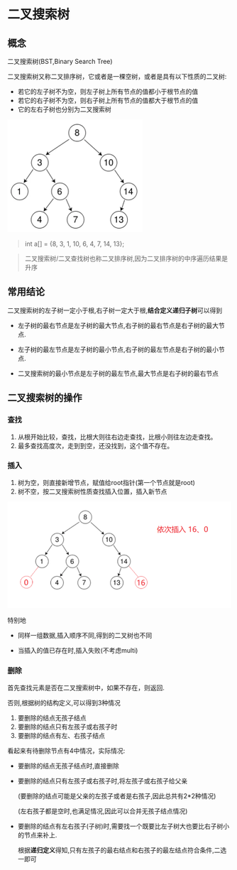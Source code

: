 # 二叉搜索树



## 概念

二叉搜索树(BST,Binary Search Tree)

二叉搜索树又称二叉排序树，它或者是一棵空树，或者是具有以下性质的二叉树:

- 若它的左子树不为空，则左子树上所有节点的值都小于根节点的值 
- 若它的右子树不为空，则右子树上所有节点的值都大于根节点的值 
- 它的左右子树也分别为二叉搜索树

![image-20240818175416927](STL%20%E4%BA%8C%E5%8F%89%E6%90%9C%E7%B4%A2%E6%A0%91%20BinarySearchTree%20C++%E5%AE%9E%E7%8E%B0.assets/image-20240818175416927.png)

> int a[] = {8, 3, 1, 10, 6, 4, 7, 14, 13};



>  二叉搜索树/二叉查找树也称二叉排序树,因为二叉排序树的中序遍历结果是升序



## 常用结论

二叉搜索树的左子树一定小于根,右子树一定大于根,**结合定义递归子树**可以得到

- 左子树的最右节点是左子树的最大节点,右子树的最右节点是右子树的最大节点.

- 左子树的最左节点是左子树的最小节点,右子树的最左节点是右子树的最小节点.

- 二叉搜索树的最小节点是左子树的最左节点,最大节点是右子树的最右节点



## 二叉搜索树的操作

### 查找

1. 从根开始比较，查找，比根大则往右边走查找，比根小则往左边走查找。
2. 最多查找高度次，走到到空，还没找到，这个值不存在。



### 插入

1. 树为空，则直接新增节点，赋值给root指针(第一个节点就是root)
2. 树不空，按二叉搜索树性质查找插入位置，插入新节点

![image-20240818181322297](STL%20%E4%BA%8C%E5%8F%89%E6%90%9C%E7%B4%A2%E6%A0%91%20BinarySearchTree%20C++%E5%AE%9E%E7%8E%B0.assets/image-20240818181322297.png)

特别地

- 同样一组数据,插入顺序不同,得到的二叉树也不同

- 当插入的值已存在时,插入失败(不考虑multi)

### 删除

首先查找元素是否在二叉搜索树中，如果不存在，则返回.

否则,根据树的结构定义,可以得到3种情况

1. 要删除的结点无孩子结点
2. 要删除的结点只有左孩子或右孩子时
3. 要删除的结点有左、右孩子结点

看起来有待删除节点有4中情况，实际情况:

- 要删除的结点无孩子结点时,直接删除

- 要删除的结点只有左孩子或右孩子时,将左孩子或右孩子给父亲

  (要删除的结点可能是父亲的左孩子或者是右孩子,因此总共有2*2种情况)

  (左右孩子都是空时,也满足情况,因此可以合并无孩子结点情况)

- 要删除的结点有左右孩子(子树)时,需要找一个既要比左子树大也要比右子树小的节点来补上.

  根据**递归定义**得知,只有左孩子的最右结点和右孩子的最左结点符合条件,二选一即可

